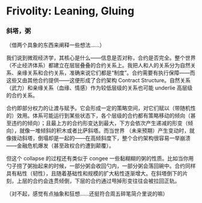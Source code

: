 # Frivolity: Leaning, Gluing

### 斜塔，粥

（借两个具象的东西来阐释一些想法……）

我们说到微观经济学，其核心是什么——信息是否对称，合约是否完全。整个世界（不止经济体系）都建立在层层叠叠的合约关系上。我把人和人的关系分为自然关系、亲缘关系和合约关系，准确来说它们都是“制度”。合约需要有执行保障——而这些又由其他合约提供——这便形成了合约架构 Contract Structure。自然关系（武力）和亲缘关系（血缘、情感）作为较低层级的关系也可能 underlie 高层级的合约关系。

合约即部分权力的让渡与赋予。它会形成一定的策略空间，对它们赋以（带随机性的）效用。体系可能运行到某些状态下，各个层级的合约都有策略移动的倾向（甚至违约的倾向）；且最上方的合约形变达到最大，下方会依次产生递减的形变（倾向），就像一堆倾斜的积木或者比萨斜塔。而当世界 （未来预期）产生变动时，就像拨动斜塔，倒塌却是一起的——在高倾斜度下，整个合约架构很容易一举崩溃——金融危机爆发（甚至政权合约遭到颠覆）。

但这个 collapse 的过程还有类似于 congee 一些黏糊糊的粥的性质。比如当你用勺子捞了粥抬起来的时候，一部分粥会收回勺内，一部分粥会落回碗中。合约同样具有粘性（韧性），且随着基础性和规模的扩大粘性逐渐增大。在斜塔倒下的片刻，上层的合约会连贯倾倒，下层的合约通过甩掉形变往往会被拉回正轨。

（对不起，感觉有点抽象和狂想……还挺符合周五碎笔简介里说的嘛）